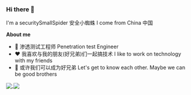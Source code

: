 ### Hi there 👋

I'm a securitySmallSpider 安全小蜘蛛 I come from China 中国

**About me**

- 💼 渗透测试工程师 Penetration test Engineer
- ❤️ 我喜欢与我的朋友(好兄弟)们一起搞技术 I like to work on technology with my friends
- 💬 或许我们可以成为好兄弟 Let's get to know each other. Maybe we can be good brothers

<a href="https://github.com/anuraghazra/convoychat">
  <img align="center" src="https://github-readme-stats.vercel.app/api?username=securitySmallSpider&show_icons=true&theme=tokyonight&count_private=true&locale=cn" />
  <img align="center" src="https://github-readme-stats.vercel.app/api/top-langs/?username=securitySmallSpider&locale=cn" />
</a>

<!--
**securitySmallSpider/securitySmallSpider** is a ✨ _special_ ✨ repository because its `README.md` (this file) appears on your GitHub profile.

Here are some ideas to get you started:

- 🔭 I’m currently working on ...
- 🌱 I’m currently learning ...
- 👯 I’m looking to collaborate on ...
- 🤔 I’m looking for help with ...
- 💬 Ask me about ...
- 📫 How to reach me: ...
- 😄 Pronouns: ...
- ⚡ Fun fact: ...
-->


